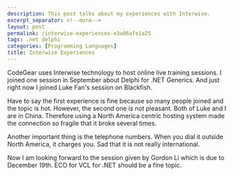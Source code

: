 ```yaml
---
description: This post talks about my experiences with Interwise.
excerpt_separator: <!--more-->
layout: post
permalink: /interwise-experiences-e3a86afe1a25
tags: .net delphi
categories: [Programming Languages]
title: Interwise Experiences
---
```

CodeGear uses Interwise technology to host online live training sessions. I joined one session in September about Delphi for .NET Generics. And just right now I joined Luke Fan's session on Blackfish.

Have to say the first experience is fine because so many people joined and the topic is hot. However, the second one is not pleasant. Both of Luke and I are in China. Therefore using a North America centric hosting system made the connection so fragile that it broke several times.

Another important thing is the telephone numbers. When you dial it outside North America, it charges you. Sad that it is not really international.

Now I am looking forward to the session given by Gordon Li which is due to December 19th. ECO for VCL for .NET should be a fine topic.
<!--more-->
